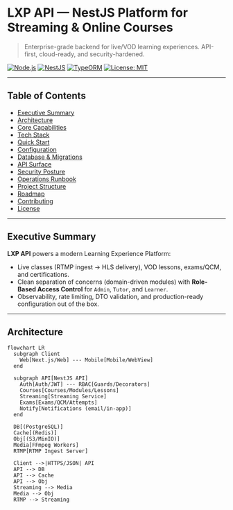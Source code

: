 # LXP API — NestJS Platform for Streaming & Online Courses

> Enterprise-grade backend for live/VOD learning experiences. API-first, cloud-ready, and security-hardened.

[![Node.js](https://img.shields.io/badge/node-%3E=20.x-339933.svg)](https://nodejs.org/)
[![NestJS](https://img.shields.io/badge/nestjs-10.x-E0234E.svg)](https://nestjs.com/)
[![TypeORM](https://img.shields.io/badge/typeorm-%F0%9F%94%A7-ffb300.svg)](https://typeorm.io/)
[![License: MIT](https://img.shields.io/badge/license-MIT-blue.svg)](./LICENSE)

---

## Table of Contents
- [Executive Summary](#executive-summary)
- [Architecture](#architecture)
- [Core Capabilities](#core-capabilities)
- [Tech Stack](#tech-stack)
- [Quick Start](#quick-start)
- [Configuration](#configuration)
- [Database & Migrations](#database--migrations)
- [API Surface](#api-surface)
- [Security Posture](#security-posture)
- [Operations Runbook](#operations-runbook)
- [Project Structure](#project-structure)
- [Roadmap](#roadmap)
- [Contributing](#contributing)
- [License](#license)

---

## Executive Summary
**LXP API** powers a modern Learning Experience Platform:
- Live classes (RTMP ingest → HLS delivery), VOD lessons, exams/QCM, and certifications.
- Clean separation of concerns (domain-driven modules) with **Role-Based Access Control** for `Admin`, `Tutor`, and `Learner`.
- Observability, rate limiting, DTO validation, and production-ready configuration out of the box.

---

## Architecture

```mermaid
flowchart LR
  subgraph Client
    Web[Next.js/Web] --- Mobile[Mobile/WebView]
  end

  subgraph API[NestJS API]
    Auth[Auth/JWT] --- RBAC[Guards/Decorators]
    Courses[Courses/Modules/Lessons]
    Streaming[Streaming Service]
    Exams[Exams/QCM/Attempts]
    Notify[Notifications (email/in-app)]
  end

  DB[(PostgreSQL)]
  Cache[(Redis)]
  Obj[(S3/MinIO)]
  Media[FFmpeg Workers]
  RTMP[RTMP Ingest Server]

  Client -->|HTTPS/JSON| API
  API --> DB
  API --> Cache
  API --> Obj
  Streaming --> Media
  Media --> Obj
  RTMP --> Streaming
